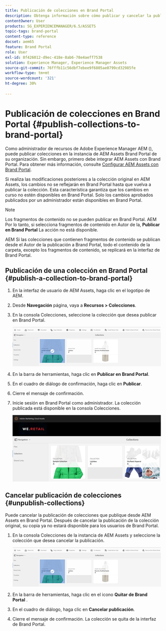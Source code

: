```yaml
---
title: Publicación de colecciones en Brand Portal
description: Obtenga información sobre cómo publicar y cancelar la publicación de colecciones en Brand Portal.
contentOwner: User
products: SG_EXPERIENCEMANAGER/6.5/ASSETS
topic-tags: brand-portal
content-type: reference
docset: aem65
feature: Brand Portal
role: User
exl-id: 8f426012-d9ec-418e-8ab6-78e4aeff7538
solution: Experience Manager, Experience Manager Assets
source-git-commit: 76fffb11c56dbf7ebee9f6805ae0799cd32985fe
workflow-type: tm+mt
source-wordcount: '321'
ht-degree: 30%

---
```


# Publicación de colecciones en Brand Portal {#publish-collections-to-brand-portal}

Como administrador de recursos de Adobe Experience Manager AEM (), puede publicar colecciones en la instancia de AEM Assets Brand Portal de su organización. Sin embargo, primero debe integrar AEM Assets con Brand Portal. Para obtener más información, consulte [Configurar AEM Assets con Brand Portal](/help/assets/configure-aem-assets-with-brand-portal.md).

Si realiza las modificaciones posteriores a la colección original en AEM Assets, los cambios no se reflejarán en Brand Portal hasta que vuelva a publicar la colección. Esta característica garantiza que los cambios en curso no estén disponibles en Brand Portal. Solo los cambios aprobados publicados por un administrador están disponibles en Brand Portal.

>[!NOTE]
>
>Los fragmentos de contenido no se pueden publicar en Brand Portal. AEM Por lo tanto, si selecciona fragmentos de contenido en Autor de la, **Publicar en Brand Portal** La acción no está disponible.
>
>AEM Si las colecciones que contienen fragmentos de contenido se publican desde el Autor de la publicación a Brand Portal, todo el contenido de la carpeta, excepto los fragmentos de contenido, se replicará en la interfaz de Brand Portal.

## Publicación de una colección en Brand Portal {#publish-a-collection-to-brand-portal}

1. En la interfaz de usuario de AEM Assets, haga clic en el logotipo de AEM.
1. Desde **Navegación** página, vaya a **Recursos > Colecciones**.
1. En la consola Colecciones, seleccione la colección que desea publicar en Brand Portal.

   ![select_collection](assets/select_collection.png)

1. En la barra de herramientas, haga clic en **Publicar en Brand Portal**.
1. En el cuadro de diálogo de confirmación, haga clic en **Publicar**.
1. Cierre el mensaje de confirmación.
1. Inicie sesión en Brand Portal como administrador. La colección publicada está disponible en la consola Colecciones.

   ![colección publicada](assets/published_collection.png)

## Cancelar publicación de colecciones {#unpublish-collections}

Puede cancelar la publicación de colecciones que publique desde AEM Assets en Brand Portal. Después de cancelar la publicación de la colección original, su copia ya no estará disponible para los usuarios de Brand Portal.

1. En la consola Colecciones de la instancia de AEM Assets y seleccione la colección que desea cancelar la publicación.

   ![select_collection-1](assets/select_collection-1.png)

1. En la barra de herramientas, haga clic en el icono **Quitar de Brand Portal** .
1. En el cuadro de diálogo, haga clic en **Cancelar publicación**.
1. Cierre el mensaje de confirmación. La colección se quita de la interfaz de Brand Portal.
